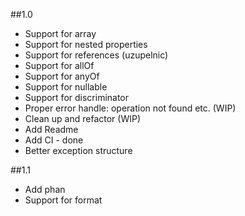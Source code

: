 ##1.0
- Support for array
- Support for nested properties
- Support for references (uzupelnic)
- Support for allOf
- Support for anyOf
- Support for nullable
- Support for discriminator
- Proper error handle: operation not found etc. (WIP)
- Clean up and refactor (WIP)
- Add Readme
- Add CI - done
- Better exception structure

##1.1
- Add phan
- Support for format
